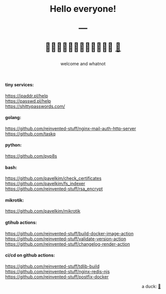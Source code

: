 
<h1 align="center">
&nbsp
</h1>

<h1 align="center">
  <p>Hello everyone!</p>
  
  <p>—</p>
  
  🏃🏽‍♀️🏃🏼‍♂️🏃🏻‍♀️🏃🏽‍♂️ <a href="https://instagram.com/pavelkimphotography/" target="_blank">🦖</a>
</h1>

<p align="center">
  welcome and whatnot
</p>

<p>&nbsp;</p>

<p>

<h4>tiny services:</h4>

<div><a target="_blank" href="https://ipaddr.pl/help">https://ipaddr.pl/help</a></div>
<div><a target="_blank" href="https://passwd.pl/help">https://passwd.pl/help</a></div>
<div><a target="_blank" href="https://shittypasswords.com/">https://shittypasswords.com/</a></div>

<h4>golang:</h4>

<div><a target="_blank" href="https://github.com/reinvented-stuff/nginx-mail-auth-http-server">https://github.com/reinvented-stuff/nginx-mail-auth-http-server</a></div>
<div><a target="_blank" href="https://github.com/taskq">https://github.com/taskq</a></div>

<h4>python:</h4>
<div><a target="_blank" href="https://github.com/pyp8s">https://github.com/pyp8s</a></div>
<h4>bash:</h4>

<div><a target="_blank" href="https://github.com/pavelkim/check_certificates">https://github.com/pavelkim/check_certificates</a></div>
<div><a target="_blank" href="https://github.com/pavelkim/fs_indexer">https://github.com/pavelkim/fs_indexer</a></div>
<div><a target="_blank" href="https://github.com/reinvented-stuff/rsa_encrypt">https://github.com/reinvented-stuff/rsa_encrypt</a></div>

<h4>mikrotik:</h4>

<div><a target="_blank" href="https://github.com/pavelkim/mikrotik">https://github.com/pavelkim/mikrotik</a></div>

<h4>gtihub actions:</h4>

<div><a target="_blank" href="https://github.com/reinvented-stuff/build-docker-image-action">https://github.com/reinvented-stuff/build-docker-image-action</a></div>
<div><a target="_blank" href="https://github.com/reinvented-stuff/validate-version-action">https://github.com/reinvented-stuff/validate-version-action</a></div>
<div><a target="_blank" href="https://github.com/reinvented-stuff/changelog-render-action">https://github.com/reinvented-stuff/changelog-render-action</a></div>

<h4>ci/cd on github actions:</h4>

<div><a target="_blank" href="https://github.com/reinvented-stuff/tdlib-build">https://github.com/reinvented-stuff/tdlib-build</a></div>
<div><a target="_blank" href="https://github.com/reinvented-stuff/nginx-redis-njs">https://github.com/reinvented-stuff/nginx-redis-njs</a></div>
<div><a target="_blank" href="https://github.com/reinvented-stuff/postfix-docker">https://github.com/reinvented-stuff/postfix-docker</a></div>

</p>

<p align="right">
  a duck: <a href="https://www.linkedin.com/in/pavel-kim/" target="_blank">🦆</a>
</p>

